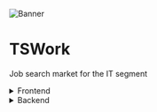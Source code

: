 ![Banner](https://cdn.discordapp.com/attachments/736633764930912257/1011798115499655218/TSWORK.png)
# TSWork

Job search market for the IT segment

<details><summary>Frontend</summary>

   1. ![TypeScript](https://img.shields.io/badge/typescript-%23007ACC.svg?style=for-the-badge&logo=typescript&logoColor=white)
   1. ![Next JS](https://img.shields.io/badge/Next-black?style=for-the-badge&logo=next.js&logoColor=white)
   1. ![Redux](https://img.shields.io/badge/redux-toolkit%23593d88.svg?style=for-the-badge&logo=redux&logoColor=white)
   1. ![RTKQuery](https://img.shields.io/badge/RTKQuery-233233.svg?style=for-the-badge&logo=RTKQuery&logoColor=white)

</details>
<details><summary>Backend</summary>

   1. ![TypeScript](https://img.shields.io/badge/typescript-%23007ACC.svg?style=for-the-badge&logo=typescript&logoColor=white)
   1. ![NestJS](https://img.shields.io/badge/nestjs-%23E0234E.svg?style=for-the-badge&logo=nestjs&logoColor=white)
   1. ![JWT](https://img.shields.io/badge/refresh-233233.svg?style=for-the-badge&logo=JWT&logoColor=white)
   1. ![Refresh](https://img.shields.io/badge/refresh-233233.svg?style=for-the-badge&logo=refresh&logoColor=white)
   1. ![MongoDB](https://img.shields.io/badge/MongoDB-%234ea94b.svg?style=for-the-badge&logo=mongodb&logoColor=white)
   1. ![Google Cloud](https://img.shields.io/badge/GoogleCloud-%234285F4.svg?style=for-the-badge&logo=google-cloud&logoColor=white)

</details>
